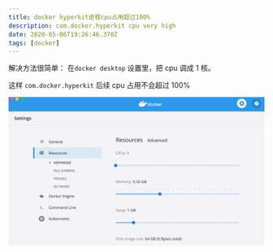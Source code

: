 ```yaml
---
title: docker hyperkit进程cpu占用超过100%
description: com.docker.hyperkit cpu very high
date: 2020-05-06T19:26:46.370Z
tags: [docker]
---
```


解决方法很简单： 在`docker desktop` 设置里，把 cpu 调成 1 核。

这样 `com.docker.hyperkit` 后续 cpu 占用不会超过 100%

![](/images/docker-cpu.jpg)
